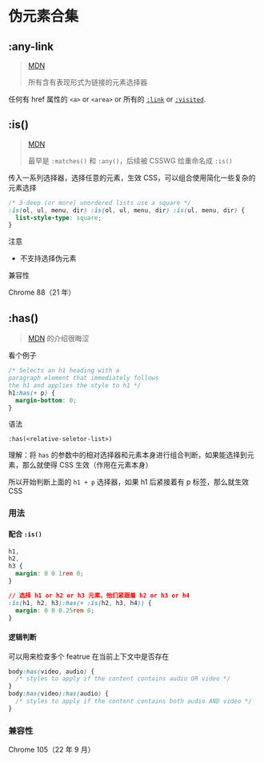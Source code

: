 # 伪元素合集

## :any-link

> [MDN](https://developer.mozilla.org/en-US/docs/Web/CSS/:any-link)
>
> 所有含有表现形式为链接的元素选择器

任何有 href 属性的 `<a>` or `<area>` or 所有的 [`:link`](https://developer.mozilla.org/en-US/docs/Web/CSS/:link) or [`:visited`](https://developer.mozilla.org/en-US/docs/Web/CSS/:visited).

## :is()

> [MDN](https://developer.mozilla.org/en-US/docs/Web/CSS/:is)
>
> 最早是 `:matches()` 和 `:any()`，后续被 CSSWG 给重命名成 `:is()`

传入一系列选择器，选择任意的元素，生效 CSS，可以组合使用简化一些复杂的元素选择

```css
/* 3-deep (or more) unordered lists use a square */
:is(ol, ul, menu, dir) :is(ol, ul, menu, dir) :is(ul, menu, dir) {
  list-style-type: square;
}
```

注意

- 不支持选择伪元素

兼容性

Chrome 88（21 年）

## :has()

> [MDN](https://developer.mozilla.org/en-US/docs/Web/CSS/:has) 的介绍很晦涩

看个例子

```css
/* Selects an h1 heading with a
paragraph element that immediately follows
the h1 and applies the style to h1 */
h1:has(+ p) {
  margin-bottom: 0;
}
```

语法

```ccss
:has(<relative-seletor-list>)
```

理解：将 `has` 的参数中的相对选择器和元素本身进行组合判断，如果能选择到元素，那么就使得 CSS 生效（作用在元素本身）

所以开始判断上面的 `h1 + p` 选择器，如果 h1 后紧接着有 p 标签，那么就生效 CSS

### 用法

#### 配合 `:is()`

```css
h1,
h2,
h3 {
  margin: 0 0 1rem 0;
}

// 选择 h1 or h2 or h3 元素，他们紧跟着 h2 or h3 or h4
:is(h1, h2, h3):has(+ :is(h2, h3, h4)) {
  margin: 0 0 0.25rem 0;
}
```

#### 逻辑判断

可以用来检查多个 featrue 在当前上下文中是否存在

```css
body:has(video, audio) {
  /* styles to apply if the content contains audio OR video */
}
body:has(video):has(audio) {
  /* styles to apply if the content contains both audio AND video */
}
```

### 兼容性

Chrome 105（22 年 9 月）
